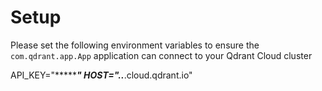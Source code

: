 # Setup
Please set the following environment variables to ensure the `com.qdrant.app.App` application can connect to your Qdrant Cloud cluster

API_KEY="******************************************************"
HOST="************************************.**********.***.cloud.qdrant.io"
